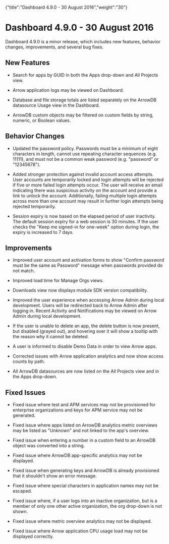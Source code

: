 {"title":"Dashboard 4.9.0 - 30 August 2016","weight":"30"} 

# Dashboard 4.9.0 - 30 August 2016

Dashboard 4.9.0 is a minor release, which includes new features, behavior changes, improvements, and several bug fixes.

## New Features

*   Search for apps by GUID in both the Apps drop-down and All Projects view.
    
*   Arrow application logs may be viewed on Dashboard.
    
*   Database and file storage totals are listed separately on the ArrowDB datasource Usage view in the Dashboard.
    
*   ArrowDB custom objects may be filtered on custom fields by string, numeric, or Boolean values.
    

## Behavior Changes

*   Updated the password policy. Passwords must be a minimum of eight characters in length, cannot use repeating character sequences (e.g. 11111), and must not be a common weak password (e.g. "password" or "12345678").
    
*   Added stronger protection against invalid account access attempts. User accounts are temporarily locked and login attempts will be rejected if five or more failed login attempts occur. The user will receive an email indicating there was suspicious activity on the account and provide a link to unlock the account. Additionally, failing multiple login attempts across more than one account may result in further login attempts being rejected temporarily.
    
*   Session expiry is now based on the elapsed period of user inactivity. The default session expiry for a web session is 30 minutes. If the user checks the "Keep me signed-in for one-week" option during login, the expiry is increased to 7 days.
    

## Improvements

*   Improved user account and activation forms to show "Confirm password must be the same as Password" message when passwords provided do not match.
    
*   Improved load time for Manage Orgs views.
    
*   Downloads view now displays module SDK version compatibility.
    
*   Improved the user experience when accessing Arrow Admin during local development. Users will be redirected back to Arrow Admin after logging in. Recent Activity and Notifications may be viewed on Arrow Admin during local development.
    
*   If the user is unable to delete an app, the delete button is now present, but disabled (grayed out), and hovering over it will show a tooltip with the reason why it cannot be deleted.
    
*   A user is informed to disable Demo Data in order to view Arrow apps.
    
*   Corrected issues with Arrow application analytics and now show access counts by path.
    
*   All ArrowDB datasources are now listed on the All Projects view and in the Apps drop-down.
    

## Fixed Issues

*   Fixed issue where test and APM services may not be provisioned for enterprise organizations and keys for APM service may not be generated.
    
*   Fixed issue where apps listed on ArrowDB analytics metric overviews may be listed as "Unknown" and not linked to the app's overview.
    
*   Fixed issue when entering a number in a custom field to an ArrowDB object was converted into a string.
    
*   Fixed issue where ArrowDB app-specific analytics may not be displayed.
    
*   Fixed issue when generating keys and ArrowDB is already provisioned that it shouldn't show an error message.
    
*   Fixed issue where special characters in application names may not be escaped.
    
*   Fixed issue where, if a user logs into an inactive organization, but is a member of only one other active organization, the org drop-down is not shown.
    
*   Fixed issue where metric overview analytics may not be displayed.
    
*   Fixed issue where Arrow application CPU usage load may not be displayed correctly.